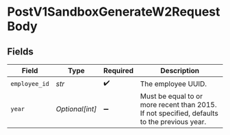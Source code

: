 # PostV1SandboxGenerateW2RequestBody


## Fields

| Field                                                                                        | Type                                                                                         | Required                                                                                     | Description                                                                                  |
| -------------------------------------------------------------------------------------------- | -------------------------------------------------------------------------------------------- | -------------------------------------------------------------------------------------------- | -------------------------------------------------------------------------------------------- |
| `employee_id`                                                                                | *str*                                                                                        | :heavy_check_mark:                                                                           | The employee UUID.                                                                           |
| `year`                                                                                       | *Optional[int]*                                                                              | :heavy_minus_sign:                                                                           | Must be equal to or more recent than 2015. If not specified, defaults to the previous year.<br/> |
